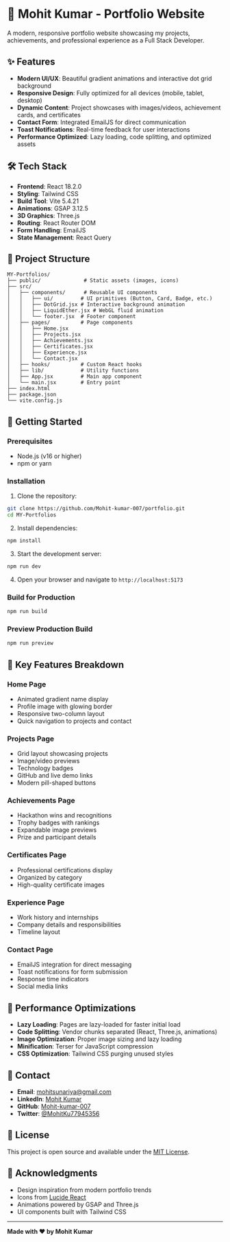 # 🚀 Mohit Kumar - Portfolio Website

A modern, responsive portfolio website showcasing my projects, achievements, and professional experience as a Full Stack Developer.

## ✨ Features

- **Modern UI/UX**: Beautiful gradient animations and interactive dot grid background
- **Responsive Design**: Fully optimized for all devices (mobile, tablet, desktop)
- **Dynamic Content**: Project showcases with images/videos, achievement cards, and certificates
- **Contact Form**: Integrated EmailJS for direct communication
- **Toast Notifications**: Real-time feedback for user interactions
- **Performance Optimized**: Lazy loading, code splitting, and optimized assets

## 🛠️ Tech Stack

- **Frontend**: React 18.2.0
- **Styling**: Tailwind CSS
- **Build Tool**: Vite 5.4.21
- **Animations**: GSAP 3.12.5
- **3D Graphics**: Three.js
- **Routing**: React Router DOM
- **Form Handling**: EmailJS
- **State Management**: React Query

## 📁 Project Structure

```
MY-Portfolios/
├── public/              # Static assets (images, icons)
├── src/
│   ├── components/      # Reusable UI components
│   │   ├── ui/         # UI primitives (Button, Card, Badge, etc.)
│   │   ├── DotGrid.jsx # Interactive background animation
│   │   ├── LiquidEther.jsx # WebGL fluid animation
│   │   └── footer.jsx  # Footer component
│   ├── pages/          # Page components
│   │   ├── Home.jsx
│   │   ├── Projects.jsx
│   │   ├── Achievements.jsx
│   │   ├── Certificates.jsx
│   │   ├── Experience.jsx
│   │   └── Contact.jsx
│   ├── hooks/          # Custom React hooks
│   ├── lib/            # Utility functions
│   ├── App.jsx         # Main app component
│   └── main.jsx        # Entry point
├── index.html
├── package.json
└── vite.config.js
```

## 🚀 Getting Started

### Prerequisites

- Node.js (v16 or higher)
- npm or yarn

### Installation

1. Clone the repository:
```bash
git clone https://github.com/Mohit-kumar-007/portfolio.git
cd MY-Portfolios
```

2. Install dependencies:
```bash
npm install
```

3. Start the development server:
```bash
npm run dev
```

4. Open your browser and navigate to `http://localhost:5173`

### Build for Production

```bash
npm run build
```

### Preview Production Build

```bash
npm run preview
```

## 🎨 Key Features Breakdown

### Home Page
- Animated gradient name display
- Profile image with glowing border
- Responsive two-column layout
- Quick navigation to projects and contact

### Projects Page
- Grid layout showcasing projects
- Image/video previews
- Technology badges
- GitHub and live demo links
- Modern pill-shaped buttons

### Achievements Page
- Hackathon wins and recognitions
- Trophy badges with rankings
- Expandable image previews
- Prize and participant details

### Certificates Page
- Professional certifications display
- Organized by category
- High-quality certificate images

### Experience Page
- Work history and internships
- Company details and responsibilities
- Timeline layout

### Contact Page
- EmailJS integration for direct messaging
- Toast notifications for form submission
- Response time indicators
- Social media links

## 🎯 Performance Optimizations

- **Lazy Loading**: Pages are lazy-loaded for faster initial load
- **Code Splitting**: Vendor chunks separated (React, Three.js, animations)
- **Image Optimization**: Proper image sizing and lazy loading
- **Minification**: Terser for JavaScript compression
- **CSS Optimization**: Tailwind CSS purging unused styles

## 📧 Contact

- **Email**: mohitsunariya@gmail.com
- **LinkedIn**: [Mohit Kumar](https://linkedin.com/in/mohitkumar007)
- **GitHub**: [Mohit-kumar-007](https://github.com/Mohit-kumar-007)
- **Twitter**: [@MohitKu77945356](https://x.com/MohitKu77945356)

## 📄 License

This project is open source and available under the [MIT License](LICENSE).

## 🙏 Acknowledgments

- Design inspiration from modern portfolio trends
- Icons from [Lucide React](https://lucide.dev/)
- Animations powered by GSAP and Three.js
- UI components built with Tailwind CSS

---

**Made with ❤️ by Mohit Kumar**
